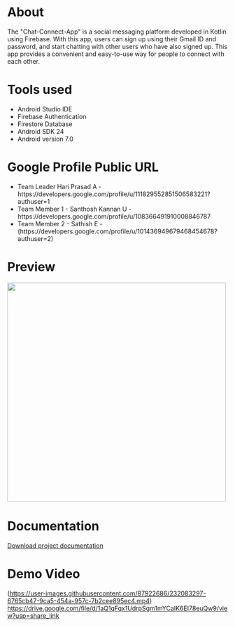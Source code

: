 # About 

The "Chat-Connect-App" is a social messaging platform developed in Kotlin using Firebase. With this app, users can sign up using their Gmail ID and password, and start chatting with other users who have also signed up. This app provides a convenient and easy-to-use way for people to connect with each other.

# Tools used

  <ul>
      <li>Android Studio IDE</li>
      <li>Firebase Authentication</li>
      <li>Firestore Database</li>
      <li>Android SDK 24</li>
      <li>Android version 7.0</li>
  </ul>
  
# Google Profile Public URL
 
   <ul>
      <li>Team Leader Hari Prasad A  - https://developers.google.com/profile/u/111829552851506583221?authuser=1</li>
      <li>Team Member 1 - Santhosh Kannan U - https://developers.google.com/profile/u/108366491910008846787</li>
      <li>Team Member 2 - Sathish E - (https://developers.google.com/profile/u/101436949679468454678?authuser=2)</li>
  </ul>

# Preview
  <p float="left">
  <img src="https://user-images.githubusercontent.com/63907782/231327040-73a0a7b9-9db6-4f2e-8477-8e945da819c4.jpg" width="500" />
</p>
  
# Documentation

[Download project documentation](https://drive.google.com/file/d/1TC_EdHV8JEENYQSMTKbunVhN-aReU_sL/view?usp=share_link)

# Demo Video
(https://user-images.githubusercontent.com/87922686/232083297-6765cb47-9ca5-454a-957c-7b2cee895ec4.mp4)
https://drive.google.com/file/d/1aQ1qFqx1UdrpSgm1mYCaIK6EI78euQw9/view?usp=share_link




